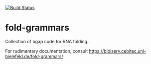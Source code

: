 [![Build Status](https://travis-ci.org/jlab/fold-grammars.svg?branch=master)](https://travis-ci.org/jlab/fold-grammars)

# fold-grammars
Collection of bgap code for RNA folding..

For rudimentary documentation, consult https://bibiserv.cebitec.uni-bielefeld.de/fold-grammars/
